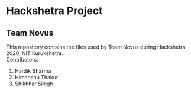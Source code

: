 # Hackshetra Project
## Team Novus
This repository contains the files used by Team Novus during Hackshetra 2020, NIT Kurukshetra.<br>
Contributors:

1.  Hardik Sharma
2.  Himanshu Thakur
3.  Shikhhar Siingh
